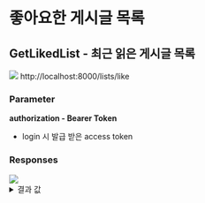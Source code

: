 # 좋아요한 게시글 목록

## GetLikedList - 최근 읽은 게시글 목록

<img src="https://img.shields.io/badge/GET-green?style=plastic&logo=appveyor&logo=GET"/> http://localhost:8000/lists/like

### Parameter

**authorization - Bearer Token**

- login 시 발급 받은 access token

### Responses

<img src="https://img.shields.io/badge/200-519800?style=plastic&logo=appveyor&logo=200"/>

<details>
<summary>결과 값</summary>
<div markdown="1">

```json
[
    {
        "post_title": "5번",
        "post_content": "5번",
        "post_thumbnail": "5번",
        "post_likes": 1,
        "post_comment_count": 0,
        "user_name": "hello",
        "user_profile_image": "http://localhost:8000/public/be6313c2-0230-4eef-8c4c-bcb55bc373d6.jpeg",
        "post_id": 5,
        "create_at": "2022-11-29T08:56:44.762Z",
        "user_id": 3
    },
    ...
]
```

</div>
</details>
